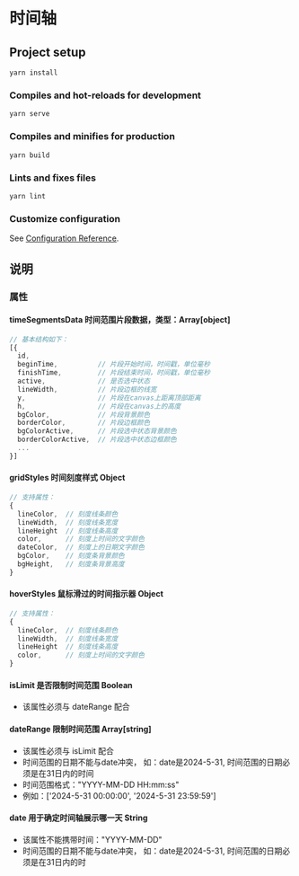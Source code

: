 # 时间轴

## Project setup
```
yarn install
```

### Compiles and hot-reloads for development
```
yarn serve
```

### Compiles and minifies for production
```
yarn build
```

### Lints and fixes files
```
yarn lint
```

### Customize configuration
See [Configuration Reference](https://cli.vuejs.org/config/).

## 说明

### 属性

#### timeSegmentsData 时间范围片段数据，类型：Array[object]
```javascript
// 基本结构如下：
[{
  id,
  beginTime,          // 片段开始时间，时间戳，单位毫秒
  finishTime,         // 片段结束时间，时间戳，单位毫秒
  active,             // 是否选中状态
  lineWidth,          // 片段边框的线宽
  y,                  // 片段在canvas上距离顶部距离
  h,                  // 片段在canvas上的高度
  bgColor,            // 片段背景颜色
  borderColor,        // 片段边框颜色
  bgColorActive,      // 片段选中状态背景颜色
  borderColorActive,  // 片段选中状态边框颜色
  ...
}]
```
#### gridStyles 时间刻度样式 Object

```javascript
// 支持属性：
{
  lineColor,  // 刻度线条颜色
  lineWidth,  // 刻度线条宽度
  lineHeight  // 刻度线条高度
  color,      // 刻度上时间的文字颜色
  dateColor,  // 刻度上的日期文字颜色
  bgColor,    // 刻度条背景颜色
  bgHeight,   // 刻度条背景高度
}
```
#### hoverStyles 鼠标滑过的时间指示器 Object

```javascript
// 支持属性：
{
  lineColor,  // 刻度线条颜色
  lineWidth,  // 刻度线条宽度
  lineHeight  // 刻度线条高度
  color,      // 刻度上时间的文字颜色
}
```

#### isLimit 是否限制时间范围 Boolean 
* 该属性必须与 dateRange 配合

#### dateRange 限制时间范围 Array[string]
* 该属性必须与 isLimit 配合
* 时间范围的日期不能与date冲突，
  如：date是2024-5-31, 时间范围的日期必须是在31日内的时间
* 时间范围格式："YYYY-MM-DD HH:mm:ss"
* 例如：['2024-5-31 00:00:00', '2024-5-31 23:59:59']

#### date 用于确定时间轴展示哪一天 String
* 该属性不能携带时间："YYYY-MM-DD"
* 时间范围的日期不能与date冲突，
  如：date是2024-5-31, 时间范围的日期必须是在31日内的时
